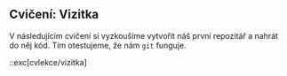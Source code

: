 ## Cvičení: Vizitka

V následujícím cvičení si vyzkoušíme vytvořit náš první repozitář a nahrát do něj kód. Tím otestujeme, že nám `git` funguje.

::exc[cvlekce/vizitka]
